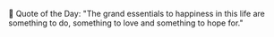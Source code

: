 <!-- start quote -->
💬 Quote of the Day: "The grand essentials to happiness in this life are something to do, something to love and something to hope for."
<!-- end quote -->